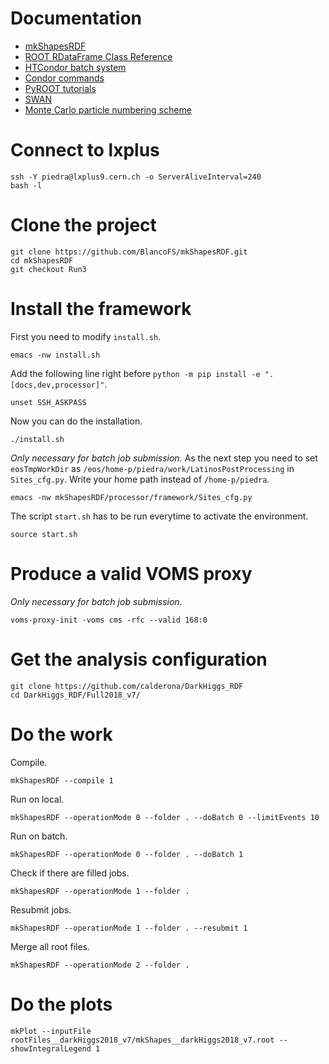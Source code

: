 # Documentation

* [mkShapesRDF](https://mkshapesrdf.readthedocs.io/en/latest/)
* [ROOT RDataFrame Class Reference](https://root.cern/doc/master/classROOT_1_1RDataFrame.html)
* [HTCondor batch system](https://twiki.cern.ch/twiki/bin/view/ABPComputing/LxbatchHTCondor)
* [Condor commands](https://twiki.cern.ch/twiki/bin/view/CENF/NeutrinoClusterCondorDoc)
* [PyROOT tutorials](https://root.cern.ch/doc/master/group__tutorial__pyroot.html)
* [SWAN](https://swan.cern.ch/)
* [Monte Carlo particle numbering scheme](https://pdg.lbl.gov/2020/reviews/rpp2020-rev-monte-carlo-numbering.pdf)

# Connect to lxplus

    ssh -Y piedra@lxplus9.cern.ch -o ServerAliveInterval=240
    bash -l

# Clone the project

    git clone https://github.com/BlancoFS/mkShapesRDF.git
    cd mkShapesRDF
    git checkout Run3

# Install the framework

First you need to modify `install.sh`.

    emacs -nw install.sh

Add the following line right before `python -m pip install -e ".[docs,dev,processor]"`.

    unset SSH_ASKPASS

Now you can do the installation.

    ./install.sh

*Only necessary for batch job submission.* As the next step you need to set `eosTmpWorkDir` as `/eos/home-p/piedra/work/LatinosPostProcessing` in `Sites_cfg.py`. Write your home path instead of `/home-p/piedra`.

    emacs -nw mkShapesRDF/processor/framework/Sites_cfg.py

The script `start.sh` has to be run everytime to activate the environment.

    source start.sh

# Produce a valid VOMS proxy

*Only necessary for batch job submission.* 

    voms-proxy-init -voms cms -rfc --valid 168:0

# Get the analysis configuration

    git clone https://github.com/calderona/DarkHiggs_RDF
    cd DarkHiggs_RDF/Full2018_v7/

# Do the work

Compile.

    mkShapesRDF --compile 1

Run on local.

    mkShapesRDF --operationMode 0 --folder . --doBatch 0 --limitEvents 10

Run on batch.
    
    mkShapesRDF --operationMode 0 --folder . --doBatch 1

Check if there are filled jobs.

    mkShapesRDF --operationMode 1 --folder .

Resubmit jobs.

    mkShapesRDF --operationMode 1 --folder . --resubmit 1

Merge all root files. 

    mkShapesRDF --operationMode 2 --folder .

# Do the plots

    mkPlot --inputFile rootFiles__darkHiggs2018_v7/mkShapes__darkHiggs2018_v7.root --showIntegralLegend 1

